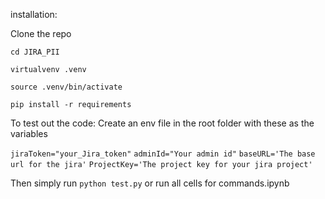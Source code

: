 installation:

Clone the repo

`cd JIRA_PII`

`virtualvenv .venv`

`source .venv/bin/activate`

`pip install -r requirements`

To test out the code:
Create an env file in the root folder with these as the variables

`jiraToken="your_Jira_token"`
`adminId="Your admin id"`
`baseURL='The base url for the jira'`
`ProjectKey='The project key for your jira project'`

Then simply run 
`python test.py`
or run all cells for commands.ipynb


